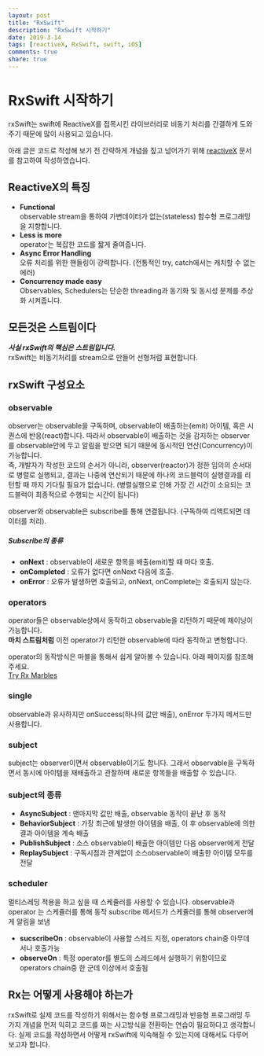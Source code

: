 ```yaml
---
layout: post
title: "RxSwift"
description: "RxSwift 시작하기"
date: 2019-3-14
tags: [reactiveX, RxSwift, swift, iOS]
comments: true
share: true
---
```


# RxSwift 시작하기
rxSwift는 swift에 ReactiveX를 접목시킨 라이브러리로 비동기 처리를 간결하게 도와주기 때문에 많이 사용되고 있습니다.  

아래 글은 코드로 작성해 보기 전 간략하게 개념을 짚고 넘어가기 위해 [reactiveX](http://reactivex.io/) 문서를 참고하여 작성하였습니다.

## ReactiveX의 특징

- **Functional**  
observable stream을 통하여 가변데이터가 없는(stateless) 함수형 프로그래밍을 지향합니다.
- **Less is more**  
operator는 복잡한 코드를 짧게 줄여줍니다.
- **Async Error Handling**  
오류 처리를 위한 핸들링이 강력합니다. (전통적인 try, catch에서는 캐치할 수 없는 에러)
- **Concurrency made easy**  
Observables, Schedulers는 단순한 threading과 동기화 및 동시성 문제를 추상화 시켜줍니다.

## 모든것은 스트림이다
***사실 rxSwift의 핵심은 스트림입니다.***    
rxSwift는 비동기처리를 stream으로 만들어 선형처럼 표현합니다. 

## rxSwift 구성요소 

### observable
observer는 observable을 구독하며, observable이 배출하는(emit) 아이템, 혹은 시퀀스에 반응(react)합니다. 따라서 observable이 배출하는 것을 감지하는 observer를 observable안에 두고 알림을 받으면 되기 때문에 동시적인 연산(Concurrency)이 가능합니다.  
즉, 개발자가 작성한 코드의 순서가 아니라, observer(reactor)가 정한 임의의 순서대로 병렬로 실행되고, 결과는 나중에 연산되기 때문에 하나의 코드블럭이 실행결과를 리턴할 때 까지 기다릴 필요가 없습니다. (병렬실행으로 인해 가장 긴 시간이 소요되는 코드블럭이 최종적으로 수행되는 시간이 됩니다)  

observer와 observable은 subscribe를 통해 연결됩니다. (구독하여 리액트되면 데이터를 처리). 

##### Subscribe의 종류
- **onNext** : observable이 새로운 항목을 배출(emit)할 때 마다 호출.
- **onCompleted** : 오류가 없다면 onNext 다음에 호출.
- **onError** : 오류가 발생하면 호출되고, onNext, onComplete는 호출되지 않는다.

### operators
operator들은 observable상에서 동작하고 observable을 리턴하기 때문에 체이닝이 가능합니다.  
**마치 스트림처럼** 이전 operator가 리턴한 observable에 따라 동작하고 변형합니다.  

operator의 동작방식은 마블을 통해서 쉽게 알아볼 수 있습니다. 아래 페이지를 참조해 주세요.  
[Try Rx Marbles](https://rxmarbles.com)  


### single
observable과 유사하지만 onSuccess(하나의 값만 배출), onError 두가지 메서드만 사용합니다.


### subject
subject는 observer이면서 observable이기도 합니다.
그래서 observable을 구독하면서 동시에 아이템을 재배출하고 관찰하며 새로운 항목들을 배출할 수 있습니다.


### subject의 종류
- **AsyncSubject** : 맨마지막 값만 배출, observable 동작이 끝난 후 동작
- **BehaviorSubject** : 가장 최근에 발생한 아이템을 배출, 이 후 observable에 의한 결과 아이템을 계속 배출
- **PublishSubject** : 소스 observable이 배출한 아이템만 다음 observer에게 전달
- **ReplaySubject** : 구독시점과 관계없이 소스observable이 배출한 아이템 모두를 전달


### scheduler
멀티스레딩 적용을 하고 싶을 때 스케쥴러를 사용할 수 있습니다.
observable과 operator 는 스케쥴러를 통해 동작 
subscribe 메서드가 스케쥴러를 통해 observer에게 알림을 보냄

- **sucscribeOn** : observable이 사용할 스레드 지정, operators chain중 아무데서나 호출가능
- **observeOn** : 특정 operator를 별도의 스레드에서 실행하기 위함이므로 operators chain중 한 군데 이상에서 호출됨


## Rx는 어떻게 사용해야 하는가
rxSwift로 실제 코드를 작성하기 위해서는 함수형 프로그래밍과 반응형 프로그래밍 두가지 개념을 먼저 익히고 코드를 짜는 사고방식을 전환하는 연습이 필요하다고 생각합니다.
실제 코드를 작성하면서 어떻게 rxSwift에 익숙해질 수 있는지에 대해서도 다루어 보고자 합니다.




